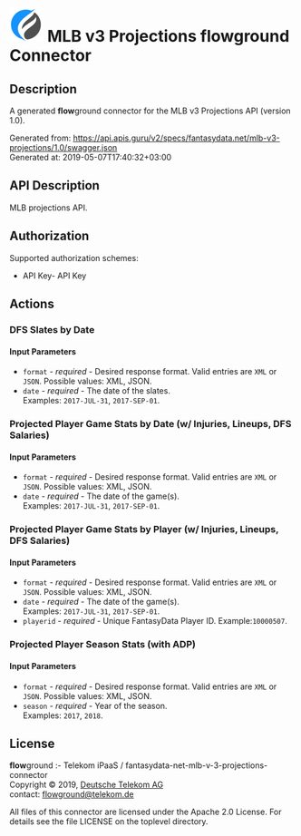 # ![LOGO](logo.png) MLB v3 Projections **flow**ground Connector

## Description

A generated **flow**ground connector for the MLB v3 Projections API (version 1.0).

Generated from: https://api.apis.guru/v2/specs/fantasydata.net/mlb-v3-projections/1.0/swagger.json<br/>
Generated at: 2019-05-07T17:40:32+03:00

## API Description

MLB projections API.

## Authorization

Supported authorization schemes:
- API Key- API Key
## Actions

### DFS Slates by Date

#### Input Parameters
* `format` - _required_ - Desired response format. Valid entries are <code>XML</code> or <code>JSON</code>.
    Possible values: XML, JSON.
* `date` - _required_ - The date of the slates.
<br>Examples: <code>2017-JUL-31</code>, <code>2017-SEP-01</code>.

### Projected Player Game Stats by Date (w/ Injuries, Lineups, DFS Salaries)

#### Input Parameters
* `format` - _required_ - Desired response format. Valid entries are <code>XML</code> or <code>JSON</code>.
    Possible values: XML, JSON.
* `date` - _required_ - The date of the game(s).
<br>Examples: <code>2017-JUL-31</code>, <code>2017-SEP-01</code>.

### Projected Player Game Stats by Player (w/ Injuries, Lineups, DFS Salaries)

#### Input Parameters
* `format` - _required_ - Desired response format. Valid entries are <code>XML</code> or <code>JSON</code>.
    Possible values: XML, JSON.
* `date` - _required_ - The date of the game(s).
<br>Examples: <code>2017-JUL-31</code>, <code>2017-SEP-01</code>.
* `playerid` - _required_ - Unique FantasyData Player ID.
Example:<code>10000507</code>.

### Projected Player Season Stats (with ADP)

#### Input Parameters
* `format` - _required_ - Desired response format. Valid entries are <code>XML</code> or <code>JSON</code>.
    Possible values: XML, JSON.
* `season` - _required_ - Year of the season.
<br>Examples: <code>2017</code>, <code>2018</code>.

## License

**flow**ground :- Telekom iPaaS / fantasydata-net-mlb-v-3-projections-connector<br/>
Copyright © 2019, [Deutsche Telekom AG](https://www.telekom.de)<br/>
contact: flowground@telekom.de

All files of this connector are licensed under the Apache 2.0 License. For details
see the file LICENSE on the toplevel directory.
